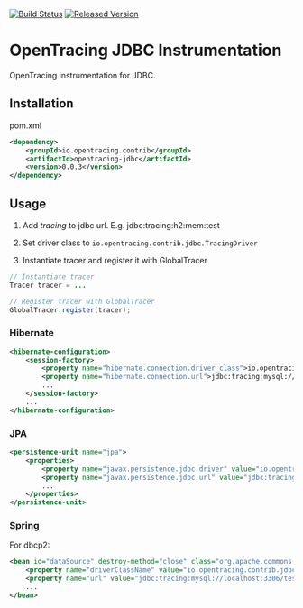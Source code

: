 [![Build Status][ci-img]][ci] [![Released Version][maven-img]][maven]

# OpenTracing JDBC Instrumentation
OpenTracing instrumentation for JDBC.

## Installation

pom.xml
```xml
<dependency>
    <groupId>io.opentracing.contrib</groupId>
    <artifactId>opentracing-jdbc</artifactId>
    <version>0.0.3</version>
</dependency>
```

## Usage

1. Add _tracing_ to jdbc url. E.g. jdbc:tracing:h2:mem:test

2. Set driver class to `io.opentracing.contrib.jdbc.TracingDriver`

3. Instantiate tracer and register it with GlobalTracer
```java
// Instantiate tracer
Tracer tracer = ...

// Register tracer with GlobalTracer
GlobalTracer.register(tracer);

```

### Hibernate

```xml
<hibernate-configuration>
    <session-factory>
        <property name="hibernate.connection.driver_class">io.opentracing.contrib.jdbc.TracingDriver</property>
        <property name="hibernate.connection.url">jdbc:tracing:mysql://localhost:3306/test</property>
        ...
    </session-factory>
    ...
</hibernate-configuration>
```

### JPA

```xml
<persistence-unit name="jpa">
    <properties>
        <property name="javax.persistence.jdbc.driver" value="io.opentracing.contrib.jdbc.TracingDriver"/>
        <property name="javax.persistence.jdbc.url" value="jdbc:tracing:mysql://localhost:3306/test"/>
        ...
    </properties>
</persistence-unit>
```

### Spring

For dbcp2:
 
```xml
<bean id="dataSource" destroy-method="close" class="org.apache.commons.dbcp2.BasicDataSource">
    <property name="driverClassName" value="io.opentracing.contrib.jdbc.TracingDriver"/>
    <property name="url" value="jdbc:tracing:mysql://localhost:3306/test"/>
    ...
</bean> 

```

[ci-img]: https://travis-ci.org/opentracing-contrib/java-jdbc.svg?branch=master
[ci]: https://travis-ci.org/opentracing-contrib/java-jdbc
[maven-img]: https://img.shields.io/maven-central/v/io.opentracing.contrib/opentracing-jdbc.svg
[maven]: http://search.maven.org/#search%7Cga%7C1%7Copentracing-jdbc
